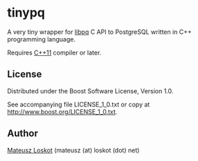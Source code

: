 # tinypq

A very tiny wrapper for [libpq](http://www.postgresql.org/docs/9.3/static/libpq.html) 
C API to PostgreSQL written in C++ programming language.

Requires [C++11](https://en.wikipedia.org/wiki/C%2B%2B11) compiler or later.

## License

Distributed under the Boost Software License, Version 1.0.

See accompanying file LICENSE_1_0.txt or copy at http://www.boost.org/LICENSE_1_0.txt.

## Author

[Mateusz Loskot](http://mateusz.loskot.net) (mateusz (at) loskot (dot) net)
